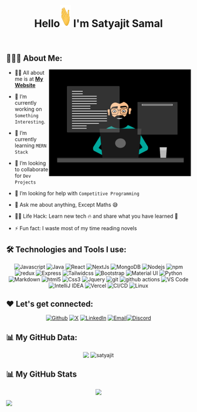 <h1 align="center">Hello<img src="https://raw.githubusercontent.com/ABSphreak/ABSphreak/master/gifs/Hi.gif" width="30px" height="60px"> I'm Satyajit Samal</h1>

<!-- <div align="center">
  <img src ="./banner.png" />
  
</div> -->

 <br/>

## 👨🏻‍💻 About Me:

<img  src="./thoughtworks-gif_dribbble.gif" height="290px" align="right" />

- 🙋‍♂️ All about me is at **[My Website](https://satyajit-samal.vercel.app/)**

- 🔭 I’m currently working on `Something Interesting`.

- 🌱 I’m currently learning `MERN Stack`

- 👯 I’m looking to collaborate for `Dev Projects`

- 🤔 I’m looking for help with `Competitive Programming`

- 💬 Ask me about anything, Except Maths :sweat_smile:

- 👨‍💻 Life Hack: Learn new tech :fire: and share what you have learned :tada:

- ⚡ Fun fact: I waste most of my time reading novels


## 🛠️ Technologies and Tools I use:

<p align="center">
<img alt="Javascript" src="https://img.shields.io/badge/JavaScript-323330?style=for-the-badge&logo=javascript&logoColor=F7DF1E"  height="25px"/>
<img alt="Java" src="https://img.shields.io/badge/Java-007396?style=for-the-badge&logo=java&logoColor=white" height="25px"/>
<img alt="React" src="https://img.shields.io/badge/React-20232A?style=for-the-badge&logo=react&logoColor=61DAFB" height="25px"/>
<img alt="NextJs" src="https://img.shields.io/badge/Next-black?style=for-the-badge&logo=next.js&logoColor=white" height="25px"/>
<img alt="MongoDB" src="https://img.shields.io/badge/-MongoDB-13aa52?style=flat-square&logo=mongodb&logoColor=white"  height="25px"/>
<img alt="Nodejs" src="https://img.shields.io/badge/-Nodejs-43853d?style=flat-square&logo=Node.js&logoColor=white"  height="25px"/>
<img alt="npm" src="https://img.shields.io/badge/NPM-%23000000.svg?style=for-the-badge&logo=npm&logoColor=white" height="25px"/>
<img alt="redux" src="https://img.shields.io/badge/-Redux-764ABC?style=flat-square&logo=redux&logoColor=white" height="25px"/>
 <img alt="Express" src="https://img.shields.io/badge/express.js-%23404d59.svg?style=for-the-badge&logo=express&logoColor=%2361DAFB" height="25px"/>
<img alt="Tailwidcss" src="https://img.shields.io/badge/Tailwind_CSS-38B2AC?style=for-the-badge&logo=tailwind-css&logoColor=white" height="25px"/>
<img alt="Bootstrap" src="https://img.shields.io/badge/Bootstrap-563D7C?style=for-the-badge&logo=bootstrap&logoColor=white" height="25px"/>
<img alt="Material UI" src="https://img.shields.io/badge/Material--UI-0081CB?style=for-the-badge&logo=material-ui&logoColor=white" height="25px"/>
<img alt="Python" src="https://img.shields.io/badge/Python-14354C?style=for-the-badge&logo=python&logoColor=white" height="25px"/>
<img alt="Markdown" src="https://img.shields.io/badge/Markdown-000000?style=for-the-badge&logo=markdown&logoColor=white"  height="25px"/>
<img alt="html5" src="https://img.shields.io/badge/HTML5-E34F26?style=for-the-badge&logo=html5&logoColor=white" height="25px"/>
<img alt="Css3" src="https://img.shields.io/badge/CSS3-1572B6?style=for-the-badge&logo=css3&logoColor=white" height="25px"/>
<img alt="Jquery" src="https://img.shields.io/badge/jquery-%230769AD.svg?style=for-the-badge&logo=jquery&logoColor=white" height="25px"/>
<img alt="git" src="https://img.shields.io/badge/-Git-F05032?style=flat-square&logo=git&logoColor=white" height="25px"/>
<img alt="github actions" src="https://img.shields.io/badge/-Github_Actions-2088FF?style=flat-square&logo=github-actions&logoColor=white" height="25px"/>
<img alt="VS Code" src="https://img.shields.io/badge/VS%20Code-0078d7?style=for-the-badge&logo=visual-studio-code&logoColor=white" height="25px"/>
<img alt="IntelliJ IDEA" src="https://img.shields.io/badge/IntelliJ%20IDEA-000000?style=for-the-badge&logo=intellij-idea&logoColor=white" height="25px"/>
<img alt="Vercel" src="https://img.shields.io/badge/Vercel-000000?style=for-the-badge&logo=vercel&logoColor=white" height="25px"/>
<img alt="CI/CD" src="https://img.shields.io/badge/CI%2FCD-0078d7?style=for-the-badge&logo=ci-cd&logoColor=white" height="25px"/>
<img alt="Linux" src="https://img.shields.io/badge/Linux-FCC624?style=for-the-badge&logo=linux&logoColor=black" height="25px"/>


## ❤️ Let's get connected:

<p align="center"><a href="https://satyajit-samal.vercel.app/" target="_blank"><img alt="Github" src="https://img.shields.io/badge/Satyajit.tech-9146FF.svg?&style=for-the-badge&logo=appveyor&logoColor=white" height="30px" /></a> <a href="https://x.com/satyajitstwt"><img alt="X" src="https://img.shields.io/badge/-@satyajitstwt-black?style=flat-square&logo=X" height="30px"></a>
<a href="https://www.linkedin.com/in/satyajitsamal/"><img alt="LinkedIn" src="https://img.shields.io/badge/LinkedIn-Satyajit%20Samal-blue?style=flat-square&logo=linkedin" height="30px"></a> <a href="mailto:satyajitsamal.workmail@gmail.com" target="_blank"><img alt="Email" src="https://img.shields.io/badge/Email-satyajitsamal.workmail@gmail.com-white?style=flat-square&logo=gmail"  height="30px"/></a><a href="https://discord.com/users/satyajit_samal" target="_blank"><img alt="Discord" src="https://img.shields.io/badge/Discord-satyajit__samal-Blurple?style=flat-square&logo=discord"  height="30px"/></a>
</p>


## 📊 My GitHub Data:

<div align="center">
  <img align="center" src="https://github-readme-stats.anuraghazra1.vercel.app/api?username=s-satyajit&show_icons=true&theme=dracula" />
  <img align="center" src="https://github-readme-streak-stats.herokuapp.com/?user=s-satyajit&theme=dracula" alt="satyajit" />
</div>

## 📊 My GitHub Stats

<div align="center">
  <img align="center" src="http://github-profile-summary-cards.vercel.app/api/cards/profile-details?username=s-satyajit&theme=dracula" />
</div>

![](http://github-profile-summary-cards.vercel.app/api/cards/profile-details?username=s-satyajit&theme=dracula)


<!-- <p align="left"> <img src="https://komarev.com/ghpvc/?username=s-satyajit&label=Profile%20views&color=0e75b6&style=flat" alt="qzseeker" /> </p> -->